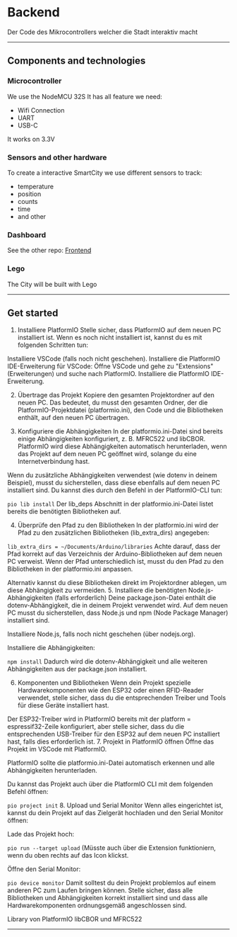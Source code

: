 # Backend

Der Code des Mikrocontrollers welcher die Stadt interaktiv macht
___

## Components and technologies

### Microcontroller

We use the NodeMCU 32S
It has all feature we need:

- Wifi Connection
- UART
- USB-C

It works on 3.3V

### Sensors and other hardware

To create a interactive SmartCity we use different sensors to track:

- temperature
- position
- counts
- time
- and other

### Dashboard

See the other repo: [Frontend](https://github.com/FHAC-IP-SmartCity/frontend)

### Lego

The City will be built with Lego

___

## Get started

1. Installiere PlatformIO
Stelle sicher, dass PlatformIO auf dem neuen PC installiert ist. Wenn es noch nicht installiert ist, kannst du es mit folgenden Schritten tun:

Installiere VSCode (falls noch nicht geschehen).
Installiere die PlatformIO IDE-Erweiterung für VSCode:
Öffne VSCode und gehe zu "Extensions" (Erweiterungen) und suche nach PlatformIO.
Installiere die PlatformIO IDE-Erweiterung.

2. Übertrage das Projekt
Kopiere den gesamten Projektordner auf den neuen PC. Das bedeutet, du musst den gesamten Ordner, der die PlatformIO-Projektdatei (platformio.ini), den Code und die Bibliotheken enthält, auf den neuen PC übertragen.

3. Konfiguriere die Abhängigkeiten
In der platformio.ini-Datei sind bereits einige Abhängigkeiten konfiguriert, z. B. MFRC522 und libCBOR. PlatformIO wird diese Abhängigkeiten automatisch herunterladen, wenn das Projekt auf dem neuen PC geöffnet wird, solange du eine Internetverbindung hast.

Wenn du zusätzliche Abhängigkeiten verwendest (wie dotenv in deinem Beispiel), musst du sicherstellen, dass diese ebenfalls auf dem neuen PC installiert sind. Du kannst dies durch den Befehl in der PlatformIO-CLI tun:

`pio lib install`
Der lib_deps Abschnitt in der platformio.ini-Datei listet bereits die benötigten Bibliotheken auf.

4. Überprüfe den Pfad zu den Bibliotheken
In der platformio.ini wird der Pfad zu den zusätzlichen Bibliotheken (lib_extra_dirs) angegeben:

`lib_extra_dirs = ~/Documents/Arduino/libraries`
Achte darauf, dass der Pfad korrekt auf das Verzeichnis der Arduino-Bibliotheken auf dem neuen PC verweist. Wenn der Pfad unterschiedlich ist, musst du den Pfad zu den Bibliotheken in der platformio.ini anpassen.

Alternativ kannst du diese Bibliotheken direkt im Projektordner ablegen, um diese Abhängigkeit zu vermeiden.
5. Installiere die benötigten Node.js-Abhängigkeiten (falls erforderlich)
Deine package.json-Datei enthält die dotenv-Abhängigkeit, die in deinem Projekt verwendet wird. Auf dem neuen PC musst du sicherstellen, dass Node.js und npm (Node Package Manager) installiert sind.

Installiere Node.js, falls noch nicht geschehen (über nodejs.org).

Installiere die Abhängigkeiten:

`npm install`
Dadurch wird die dotenv-Abhängigkeit und alle weiteren Abhängigkeiten aus der package.json installiert.

6. Komponenten und Bibliotheken
Wenn dein Projekt spezielle Hardwarekomponenten wie den ESP32 oder einen RFID-Reader verwendet, stelle sicher, dass du die entsprechenden Treiber und Tools für diese Geräte installiert hast.

Der ESP32-Treiber wird in PlatformIO bereits mit der platform = espressif32-Zeile konfiguriert, aber stelle sicher, dass du die entsprechenden USB-Treiber für den ESP32 auf dem neuen PC installiert hast, falls dies erforderlich ist.
7. Projekt in PlatformIO öffnen
Öffne das Projekt im VSCode mit PlatformIO.

PlatformIO sollte die platformio.ini-Datei automatisch erkennen und alle Abhängigkeiten herunterladen.

Du kannst das Projekt auch über die PlatformIO CLI mit dem folgenden Befehl öffnen:

`pio project init`
8. Upload und Serial Monitor
Wenn alles eingerichtet ist, kannst du dein Projekt auf das Zielgerät hochladen und den Serial Monitor öffnen:

Lade das Projekt hoch:

`pio run --target upload`
(Müsste auch über die Extension funktioniern, wenn du oben rechts auf das Icon klickst.

Öffne den Serial Monitor:

`pio device monitor`
Damit solltest du dein Projekt problemlos auf einem anderen PC zum Laufen bringen können. Stelle sicher, dass alle Bibliotheken und Abhängigkeiten korrekt installiert sind und dass alle Hardwarekomponenten ordnungsgemäß angeschlossen sind.

Library von PlatformIO
libCBOR  und MFRC522
___
